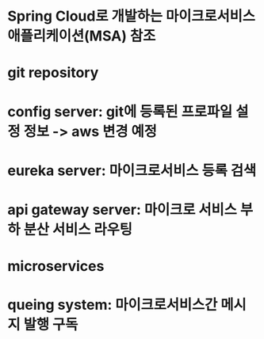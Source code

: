 # Spring Cloud로 개발하는 마이크로서비스 애플리케이션(MSA) 참조

# git repository
# config server: git에 등록된 프로파일 설정 정보 -> aws 변경 예정
# eureka server: 마이크로서비스 등록 검색
# api gateway server: 마이크로 서비스 부하 분산 서비스 라우팅
# microservices
# queing system: 마이크로서비스간 메시지 발행 구독




